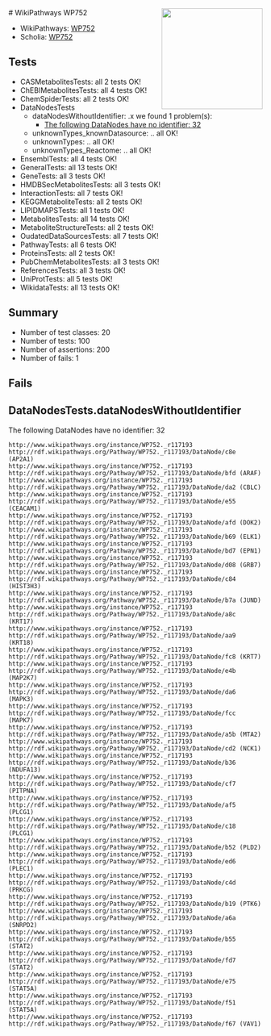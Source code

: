 <img style="float: right; width: 200px" src="https://upload.wikimedia.org/wikipedia/commons/thumb/8/83/Wplogo_with_text_500.png/640px-Wplogo_with_text_500.png" />
# WikiPathways WP752

* WikiPathways: [WP752](https://new.wikipathways.org/pathways/WP752)
* Scholia: [WP752](https://scholia.toolforge.org/wikipathways/WP752)
## Tests
* CASMetabolitesTests: all 2 tests OK!
* ChEBIMetabolitesTests: all 4 tests OK!
* ChemSpiderTests: all 2 tests OK!
* DataNodesTests
    * dataNodesWithoutIdentifier: .x we found 1 problem(s):
        * [The following DataNodes have no identifier: 32](#8792c4d0)
    * unknownTypes_knownDatasource: .. all OK!
    * unknownTypes: .. all OK!
    * unknownTypes_Reactome: .. all OK!
* EnsemblTests: all 4 tests OK!
* GeneralTests: all 13 tests OK!
* GeneTests: all 3 tests OK!
* HMDBSecMetabolitesTests: all 3 tests OK!
* InteractionTests: all 7 tests OK!
* KEGGMetaboliteTests: all 2 tests OK!
* LIPIDMAPSTests: all 1 tests OK!
* MetabolitesTests: all 14 tests OK!
* MetaboliteStructureTests: all 2 tests OK!
* OudatedDataSourcesTests: all 7 tests OK!
* PathwayTests: all 6 tests OK!
* ProteinsTests: all 2 tests OK!
* PubChemMetabolitesTests: all 3 tests OK!
* ReferencesTests: all 3 tests OK!
* UniProtTests: all 5 tests OK!
* WikidataTests: all 13 tests OK!


## Summary

* Number of test classes: 20
* Number of tests: 100
* Number of assertions: 200
* Number of fails: 1

## Fails

<a name="8792c4d0" />

## DataNodesTests.dataNodesWithoutIdentifier

The following DataNodes have no identifier: 32
```
http://www.wikipathways.org/instance/WP752._r117193 http://rdf.wikipathways.org/Pathway/WP752._r117193/DataNode/c8e (AP2A1)
http://www.wikipathways.org/instance/WP752._r117193 http://rdf.wikipathways.org/Pathway/WP752._r117193/DataNode/bfd (ARAF)
http://www.wikipathways.org/instance/WP752._r117193 http://rdf.wikipathways.org/Pathway/WP752._r117193/DataNode/da2 (CBLC)
http://www.wikipathways.org/instance/WP752._r117193 http://rdf.wikipathways.org/Pathway/WP752._r117193/DataNode/e55 (CEACAM1)
http://www.wikipathways.org/instance/WP752._r117193 http://rdf.wikipathways.org/Pathway/WP752._r117193/DataNode/afd (DOK2)
http://www.wikipathways.org/instance/WP752._r117193 http://rdf.wikipathways.org/Pathway/WP752._r117193/DataNode/b69 (ELK1)
http://www.wikipathways.org/instance/WP752._r117193 http://rdf.wikipathways.org/Pathway/WP752._r117193/DataNode/bd7 (EPN1)
http://www.wikipathways.org/instance/WP752._r117193 http://rdf.wikipathways.org/Pathway/WP752._r117193/DataNode/d08 (GRB7)
http://www.wikipathways.org/instance/WP752._r117193 http://rdf.wikipathways.org/Pathway/WP752._r117193/DataNode/c84 (HIST3H3)
http://www.wikipathways.org/instance/WP752._r117193 http://rdf.wikipathways.org/Pathway/WP752._r117193/DataNode/b7a (JUND)
http://www.wikipathways.org/instance/WP752._r117193 http://rdf.wikipathways.org/Pathway/WP752._r117193/DataNode/a8c (KRT17)
http://www.wikipathways.org/instance/WP752._r117193 http://rdf.wikipathways.org/Pathway/WP752._r117193/DataNode/aa9 (KRT18)
http://www.wikipathways.org/instance/WP752._r117193 http://rdf.wikipathways.org/Pathway/WP752._r117193/DataNode/fc8 (KRT7)
http://www.wikipathways.org/instance/WP752._r117193 http://rdf.wikipathways.org/Pathway/WP752._r117193/DataNode/e4b (MAP2K7)
http://www.wikipathways.org/instance/WP752._r117193 http://rdf.wikipathways.org/Pathway/WP752._r117193/DataNode/da6 (MAPK3)
http://www.wikipathways.org/instance/WP752._r117193 http://rdf.wikipathways.org/Pathway/WP752._r117193/DataNode/fcc (MAPK7)
http://www.wikipathways.org/instance/WP752._r117193 http://rdf.wikipathways.org/Pathway/WP752._r117193/DataNode/a5b (MTA2)
http://www.wikipathways.org/instance/WP752._r117193 http://rdf.wikipathways.org/Pathway/WP752._r117193/DataNode/cd2 (NCK1)
http://www.wikipathways.org/instance/WP752._r117193 http://rdf.wikipathways.org/Pathway/WP752._r117193/DataNode/b36 (NDUFA13)
http://www.wikipathways.org/instance/WP752._r117193 http://rdf.wikipathways.org/Pathway/WP752._r117193/DataNode/cf7 (PITPNA)
http://www.wikipathways.org/instance/WP752._r117193 http://rdf.wikipathways.org/Pathway/WP752._r117193/DataNode/af5 (PLCG1)
http://www.wikipathways.org/instance/WP752._r117193 http://rdf.wikipathways.org/Pathway/WP752._r117193/DataNode/c18 (PLCG1)
http://www.wikipathways.org/instance/WP752._r117193 http://rdf.wikipathways.org/Pathway/WP752._r117193/DataNode/b52 (PLD2)
http://www.wikipathways.org/instance/WP752._r117193 http://rdf.wikipathways.org/Pathway/WP752._r117193/DataNode/ed6 (PLEC1)
http://www.wikipathways.org/instance/WP752._r117193 http://rdf.wikipathways.org/Pathway/WP752._r117193/DataNode/c4d (PRKCG)
http://www.wikipathways.org/instance/WP752._r117193 http://rdf.wikipathways.org/Pathway/WP752._r117193/DataNode/b19 (PTK6)
http://www.wikipathways.org/instance/WP752._r117193 http://rdf.wikipathways.org/Pathway/WP752._r117193/DataNode/a6a (SNRPD2)
http://www.wikipathways.org/instance/WP752._r117193 http://rdf.wikipathways.org/Pathway/WP752._r117193/DataNode/b55 (STAT2)
http://www.wikipathways.org/instance/WP752._r117193 http://rdf.wikipathways.org/Pathway/WP752._r117193/DataNode/fd7 (STAT2)
http://www.wikipathways.org/instance/WP752._r117193 http://rdf.wikipathways.org/Pathway/WP752._r117193/DataNode/e75 (STAT5A)
http://www.wikipathways.org/instance/WP752._r117193 http://rdf.wikipathways.org/Pathway/WP752._r117193/DataNode/f51 (STAT5A)
http://www.wikipathways.org/instance/WP752._r117193 http://rdf.wikipathways.org/Pathway/WP752._r117193/DataNode/f67 (VAV1)
```

